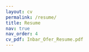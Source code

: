 ```yaml
---
layout: cv
permalink: /resume/
title: Resume
nav: true
nav_order: 4
cv_pdf: Inbar_Ofer_Resume.pdf
---
```

